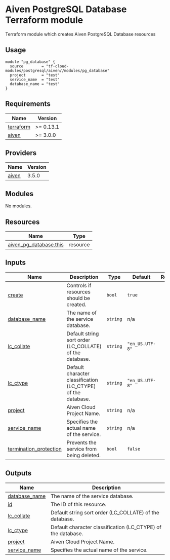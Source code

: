 # Aiven PostgreSQL Database Terraform module

Terraform module which creates Aiven PostgreSQL Database resources

## Usage

```hcl
module "pg_database" {
  source        = "tf-cloud-modules/postgresql/aiven//modules/pg_database"
  project       = "test"
  service_name  = "test"
  database_name = "test"
}
```

<!-- BEGIN_TF_DOCS -->
## Requirements

| Name | Version |
|------|---------|
| <a name="requirement_terraform"></a> [terraform](#requirement\_terraform) | >= 0.13.1 |
| <a name="requirement_aiven"></a> [aiven](#requirement\_aiven) | >= 3.0.0 |

## Providers

| Name | Version |
|------|---------|
| <a name="provider_aiven"></a> [aiven](#provider\_aiven) | 3.5.0 |

## Modules

No modules.

## Resources

| Name | Type |
|------|------|
| [aiven_pg_database.this](https://registry.terraform.io/providers/aiven/aiven/latest/docs/resources/pg_database) | resource |

## Inputs

| Name | Description | Type | Default | Required |
|------|-------------|------|---------|:--------:|
| <a name="input_create"></a> [create](#input\_create) | Controls if resources should be created. | `bool` | `true` | no |
| <a name="input_database_name"></a> [database\_name](#input\_database\_name) | The name of the service database. | `string` | n/a | yes |
| <a name="input_lc_collate"></a> [lc\_collate](#input\_lc\_collate) | Default string sort order (LC\_COLLATE) of the database. | `string` | `"en_US.UTF-8"` | no |
| <a name="input_lc_ctype"></a> [lc\_ctype](#input\_lc\_ctype) | Default character classification (LC\_CTYPE) of the database. | `string` | `"en_US.UTF-8"` | no |
| <a name="input_project"></a> [project](#input\_project) | Aiven Cloud Project Name. | `string` | n/a | yes |
| <a name="input_service_name"></a> [service\_name](#input\_service\_name) | Specifies the actual name of the service. | `string` | n/a | yes |
| <a name="input_termination_protection"></a> [termination\_protection](#input\_termination\_protection) | Prevents the service from being deleted. | `bool` | `false` | no |

## Outputs

| Name | Description |
|------|-------------|
| <a name="output_database_name"></a> [database\_name](#output\_database\_name) | The name of the service database. |
| <a name="output_id"></a> [id](#output\_id) | The ID of this resource. |
| <a name="output_lc_collate"></a> [lc\_collate](#output\_lc\_collate) | Default string sort order (LC\_COLLATE) of the database. |
| <a name="output_lc_ctype"></a> [lc\_ctype](#output\_lc\_ctype) | Default character classification (LC\_CTYPE) of the database. |
| <a name="output_project"></a> [project](#output\_project) | Aiven Cloud Project Name. |
| <a name="output_service_name"></a> [service\_name](#output\_service\_name) | Specifies the actual name of the service. |
<!-- END_TF_DOCS -->